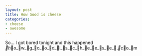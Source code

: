 ```yaml
---
layout: post
title: How Good is cheese
categories:
- cheese
- awesome
---
```

So&#8230; I got bored tonight and this happened _h_o_w_g_o_o_d_i_s_c_h_e_e_s_e_._c_o_m
